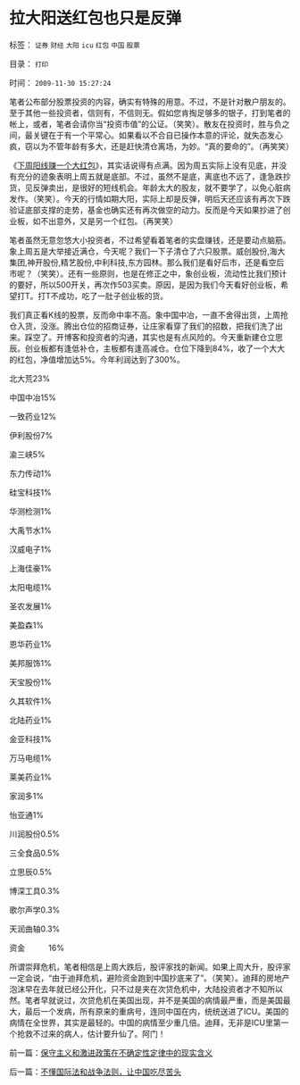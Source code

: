# 拉大阳送红包也只是反弹

标签： `证券` `财经` `大阳` `icu` `红包` `中国` `股票` 

目录： `打印`

时间： `2009-11-30 15:27:24`

笔者公布部分股票投资的内容，确实有特殊的用意。不过，不是针对散户朋友的。至于其他一些投资者，信则有，不信则无。假如您肯掏足够多的银子，打到笔者的帐上，或者，笔者会请你当“投资市值”的公证。（笑笑）。散友在投资时，胜与负之间，最关键在于有一个平常心。如果看以不合自已操作本意的评论，就失态发心疯，窃以为不管年龄有多大，还是赶快清仓离场，为妙。“真的要命的”。（再笑笑）

《[下周阳线赚一个大红包](../../../2009/11/27/下周阳线再赚一个大红包.md)》，其实话说得有点满。因为周五实际上没有见底，并没有充分的迹象表明上周五就是底部。不过，虽然不是底，离底也不远了，逢急跌抄货，见反弹卖出，是很好的短线机会。年龄太大的股友，就不要学了，以免心脏病发作。（笑笑）。今天的行情如期大阳，实际上却是反弹，明后天还应该有再次下跌验证底部支撑的走势，基金也确实还有再次做空的动力。反而是今天如果抄进了创业板，如不出意外，又是另一个红包。（再笑笑）

笔者虽然无意忽悠大小投资者，不过希望看着笔者的实盘赚钱，还是要动点脑筋。象上周五是大举接近满仓，今天呢？我们一下子清仓了六只股票。威创股份,海大集团,神开股份,精艺股份,中利科技,东方园林。那么我们是看好后市，还是看空后市呢？（笑笑）。还有一些原则，也是在修正之中，象创业板，流动性比我们预计的要好，所以500开关，再次作503买卖。原因，是因为我们今天看好创业板，希望打T。打T不成功，吃了一肚子创业板的货。

我们真正看K线的股票，反而命中率不高。象中国中冶，一直不舍得出货，上周抢仓入货，没涨。腾出仓位的招商证券，让庄家看穿了我们的招数，把我们洗了出来。踩空了。开博客和投资者的沟通，其实也是有点风险的。今天重新建仓立思辰。创业板都有逢低补仓，主板都有逢高减仓。仓位下降到84%，收了一个大大的红包，净值增加达5%。今年利润达到了300%。

北大荒23%

中国中冶15%

一致药业12%

伊利股份7%

渝三峡5%

东力传动1%

硅宝科技1%

华测检测1%

大禹节水1%

汉威电子1%

上海佳豪1%

太阳电缆1%

圣农发展1%

美盈森1%

恩华药业1%

美邦服饰1%

天宝股份1%

久其软件1%

北陆药业1%

金亚科技1%

万马电缆1%

莱美药业1%

家润多1%

怡亚通1%

川润股份0.5%

三全食品0.5%

立思辰0.5%

博深工具0.3%

歌尔声学0.3%

天润曲轴0.3%

资金　　　16%

所谓崇拜危机，笔者相信是上周大跌后，股评家找的新闻。如果上周大升，股评家一定会说，“由于迪拜危机，避险资金跑到中国抄底来了”。（笑笑）。迪拜的房地产泡沫早在去年就已经公开化，只不过是夹在次贷危机中，大陆投资者才不知所以然。笔者早就说过，次贷危机在美国出现，并不是美国的病情最严重，而是美国最大，最后一个发病，所有原来的重病号，连同中国在内，统统送进了ICU。美国的病情在全世界，其实是最轻的。中国的病情至少重几倍。迪拜，无非是ICU里第一个抢救不过来的病人，估计要升仙了。阿门！



前一篇：[保守主义和激进政策在不确定性定律中的现实含义](../../../2009/11/30/保守主义和激进政策在不确定性定律中的现实含义.md)

后一篇：[不懂国际法和战争法则，让中国吃尽苦头](../../../2009/11/30/不懂国际法和战争法则，让中国吃尽苦头.md)